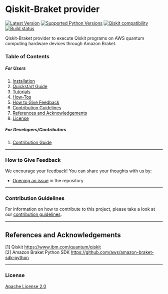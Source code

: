 # Qiskit-Braket provider

[![Latest Version](https://img.shields.io/pypi/v/qiskit-braket-provider.svg)](https://pypi.python.org/pypi/qiskit-braket-provider)
[![Supported Python Versions](https://img.shields.io/pypi/pyversions/qiskit-braket-provider.svg)](https://pypi.python.org/pypi/qiskit-braket-provider)
[![Qiskit compatibility](https://img.shields.io/badge/Qiskit%20compatibility-%3E%3D0.34.2-blueviolet?logo=Qiskit)](https://github.com/Qiskit/qiskit/releases)
[![Build status](https://github.com/qiskit-community/qiskit-braket-provider/actions/workflows/test_latest_versions.yml/badge.svg?branch=main)](https://github.com/qiskit-community/qiskit-braket-provider/actions/workflows/test_latest_versions.yml)

Qiskit-Braket provider to execute Qiskit programs on AWS quantum computing hardware devices through Amazon Braket.

### Table of Contents

##### For Users

1.  [Installation](https://github.com/qiskit-community/qiskit-braket-provider/blob/main/docs/installation_guide.md)
2.  [Quickstart Guide](https://github.com/qiskit-community/qiskit-braket-provider/blob/main/docs/quickstart_guide.md)
3.  [Tutorials](https://github.com/qiskit-community/qiskit-braket-provider/blob/main/docs/tutorials/)
4.  [How-Tos](https://github.com/qiskit-community/qiskit-braket-provider/blob/main/docs/how_tos/)
5.  [How to Give Feedback](#how-to-give-feedback)
6.  [Contribution Guidelines](#contribution-guidelines)
7.  [References and Acknowledgements](#references-and-acknowledgements)
8.  [License](#license)

##### For Developers/Contributors

1. [Contribution Guide](https://github.com/qiskit-community/qiskit-braket-provider/blob/main/CONTRIBUTING.md)


----------------------------------------------------------------------------------------------------

### How to Give Feedback

We encourage your feedback! You can share your thoughts with us by:
- [Opening an issue](https://github.com/qiskit-community/qiskit-braket-plugin/issues) in the repository


----------------------------------------------------------------------------------------------------

### Contribution Guidelines

For information on how to contribute to this project, please take a look at our [contribution guidelines](CONTRIBUTING.md).


----------------------------------------------------------------------------------------------------

## References and Acknowledgements
[1] Qiskit https://www.ibm.com/quantum/qiskit \
[2] Amazon Braket Python SDK https://github.com/aws/amazon-braket-sdk-python


----------------------------------------------------------------------------------------------------

### License
[Apache License 2.0](LICENSE.txt)
